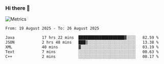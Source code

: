 ### Hi there 👋

![Metrics](https://github.com/radoapx/radoapx/blob/main/github-metrics.svg)

<!--START_SECTION:waka-->

```txt
From: 19 August 2025 - To: 26 August 2025

Java            17 hrs 22 mins  ████████████████████▓░░░░   82.59 %
JSON            2 hrs 48 mins   ███▒░░░░░░░░░░░░░░░░░░░░░   13.38 %
XML             40 mins         ▓░░░░░░░░░░░░░░░░░░░░░░░░   03.19 %
Text            7 mins          ░░░░░░░░░░░░░░░░░░░░░░░░░   00.63 %
C++             2 mins          ░░░░░░░░░░░░░░░░░░░░░░░░░   00.17 %
```

<!--END_SECTION:waka-->

<!--
**radoapx/radoapx** is a ✨ _special_ ✨ repository because its `README.md` (this file) appears on your GitHub profile.

Here are some ideas to get you started:

- 🔭 I’m currently working on ...
- 🌱 I’m currently learning ...
- 👯 I’m looking to collaborate on ...
- 🤔 I’m looking for help with ...
- 💬 Ask me about ...
- 📫 How to reach me: ...
- 😄 Pronouns: ...
- ⚡ Fun fact: ...
-->

